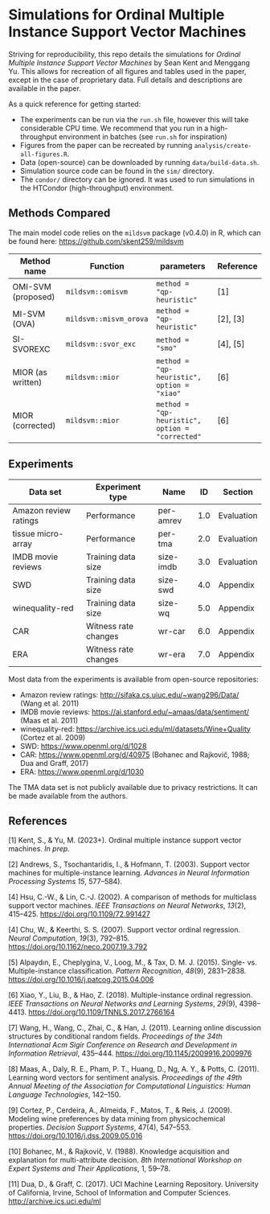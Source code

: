 # Simulations for Ordinal Multiple Instance Support Vector Machines

Striving for reproducibility, this repo details the simulations for *Ordinal Multiple Instance Support Vector Machines* by Sean Kent and Menggang Yu.  This allows for recreation of all figures and tables used in the paper, except in the case of proprietary data. Full details and descriptions are available in the paper. 

As a quick reference for getting started:

* The experiments can be run via the `run.sh` file, however this will take considerable CPU time. We recommend that you run in a high-throughput environment in batches (see `run.sh` for inspiration)
* Figures from the paper can be recreated by running `analysis/create-all-figures.R`.
* Data (open-source) can be downloaded by running `data/build-data.sh`. 
* Simulation source code can be found in the `sim/` directory.
* The `condor/` directory can be ignored. It was used to run simulations in the HTCondor (high-throughput) environment.


## Methods Compared

The main model code relies on the `mildsvm` package (v0.4.0) in R, which can be found here: https://github.com/skent259/mildsvm 

| Method name        | Function               | parameters                                      | Reference |
| ------------------ | ---------------------- | ----------------------------------------------- | --------- |
| OMI-SVM (proposed) | `mildsvm::omisvm`      | `method = "qp-heuristic"`                       | [1]       |
| MI-SVM (OVA)       | `mildsvm::misvm_orova` | `method = "qp-heuristic"`                       | [2], [3]  |
| SI-SVOREXC         | `mildsvm::svor_exc`    | `method = "smo"`                                | [4], [5]  |
| MIOR (as written)  | `mildsvm::mior`        | `method = "qp-heuristic", option = "xiao"`      | [6]       |
| MIOR (corrected)   | `mildsvm::mior`        | `method = "qp-heuristic", option = "corrected"` | [6]       |

## Experiments 

| Data set              | Experiment type      | Name      | ID  | Section    |
| --------------------- | -------------------- | --------- | --- | ---------- |
| Amazon review ratings | Performance          | per-amrev | 1.0 | Evaluation |
| tissue micro-array    | Performance          | per-tma   | 2.0 | Evaluation |
| IMDB movie reviews    | Training data size   | size-imdb | 3.0 | Evaluation |
| SWD                   | Training data size   | size-swd  | 4.0 | Appendix   |
| winequality-red       | Training data size   | size-wq   | 5.0 | Appendix   |
| CAR                   | Witness rate changes | wr-car    | 6.0 | Appendix   |
| ERA                   | Witness rate changes | wr-era    | 7.0 | Appendix   |

Most data from the experiments is available from open-source repositories:

* Amazon review ratings: <http://sifaka.cs.uiuc.edu/~wang296/Data/> (Wang et al. 2011)
* IMDB movie reviews: <https://ai.stanford.edu/~amaas/data/sentiment/> (Maas et al. 2011)
* winequality-red: <https://archive.ics.uci.edu/ml/datasets/Wine+Quality> (Cortez et al. 2009)
* SWD: <https://www.openml.org/d/1028> 
* CAR: <https://www.openml.org/d/40975> (Bohanec and Rajkovič, 1988; Dua and Graff, 2017)
* ERA: <https://www.openml.org/d/1030>

The TMA data set is not publicly available due to privacy restrictions. It can be made available from the authors.

## References

[1] Kent, S., & Yu, M. (2023+). Ordinal multiple instance support vector machines. *In prep*.

[2] Andrews, S., Tsochantaridis, I., & Hofmann, T. (2003). Support vector machines for multiple-instance learning. *Advances in Neural Information Processing Systems* *15*, 577–584). 

[4] Hsu, C.-W., & Lin, C.-J. (2002). A comparison of methods for multiclass support vector machines. *IEEE Transactions on Neural Networks*, *13*(2), 415–425. https://doi.org/10.1109/72.991427

[4] Chu, W., & Keerthi, S. S. (2007). Support vector ordinal regression. *Neural Computation*, *19*(3), 792–815. https://doi.org/10.1162/neco.2007.19.3.792

[5] Alpaydın, E., Cheplygina, V., Loog, M., & Tax, D. M. J. (2015). Single- vs. Multiple-instance classification. *Pattern Recognition*, *48*(9), 2831–2838. https://doi.org/10.1016/j.patcog.2015.04.006

[6] Xiao, Y., Liu, B., & Hao, Z. (2018). Multiple-instance ordinal regression. *IEEE Transactions on Neural Networks and Learning Systems*, *29*(9), 4398–4413. https://doi.org/10.1109/TNNLS.2017.2766164

[7] Wang, H., Wang, C., Zhai, C., & Han, J. (2011). Learning online discussion structures by conditional random fields. *Proceedings of the 34th International Acm Sigir Conference on Research and Development in Information Retrieval*, 435–444. https://doi.org/10.1145/2009916.2009976

[8] Maas, A., Daly, R. E., Pham, P. T., Huang, D., Ng, A. Y., & Potts, C. (2011). Learning word vectors for sentiment analysis. *Proceedings of the 49th Annual Meeting of the Association for Computational Linguistics: Human Language Technologies*, 142–150.

[9] Cortez, P., Cerdeira, A., Almeida, F., Matos, T., & Reis, J. (2009). Modeling wine preferences by data mining from physicochemical properties. *Decision Support Systems*, 47(4), 547–553. https://doi.org/10.1016/j.dss.2009.05.016

[10] Bohanec, M., & Rajkovič, V. (1988). Knowledge acquisition and explanation for multi-attribute decision. *8th International Workshop on Expert Systems and Their Applications*, 1, 59–78.

[11] Dua, D., & Graff, C. (2017). UCI Machine Learning Repository. University of California, Irvine, School of Information and Computer Sciences. http://archive.ics.uci.edu/ml
